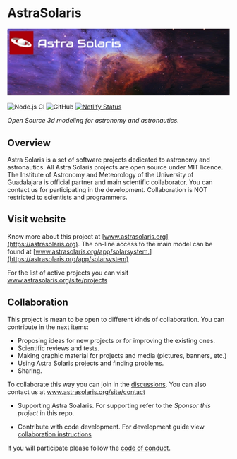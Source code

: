 # AstraSolaris

![banner](./img_as/bg-readme.jpg?raw=true)

![Node.js CI](https://github.com/SDEscobedo/AstraSolaris/workflows/Node.js%20CI/badge.svg)
![GitHub](https://img.shields.io/github/license/SDEscobedo/AstraSolaris)
[![Netlify Status](https://api.netlify.com/api/v1/badges/fb766ed0-27e1-4c4e-82bf-a0fd455113a6/deploy-status)](https://app.netlify.com/sites/astrasolaris/deploys)

_Open Source 3d modeling for astronomy and astronautics._

## Overview
Astra Solaris is a set of software projects dedicated to astronomy and astronautics. All Astra Solaris projects are open source under MIT licence. The Institute of Astronomy and Meteorology of the University of Guadalajara is official partner and main scientific collaborator. You can contact us for participating in the development. Collaboration is NOT restricted to scientists and programmers.

## Visit website

Know more about this project at [www.astrasolaris.org](https://astrasolaris.org). The on-line access to the main model can be found at [www.astrasolaris.org/app/solarsystem.](https://astrasolaris.org/app/solarsystem)

For the list of active projects you can visit www.astrasolaris.org/site/projects

## Collaboration
This project is mean to be open to different kinds of collaboration. You can contribute in the next items:

* Proposing ideas for new projects or for improving the existing ones.
* Scientific reviews and tests.
* Making graphic material for projects and media (pictures, banners, etc.)
* Using Astra Solaris projects and finding problems.
* Sharing.

To collaborate this way you can join in the [discussions](https://github.com/SDEscobedo/AstraSolaris/discussions). You can also contact us at www.astrasolaris.org/site/contact

* Supporting Astra Soalaris. For supporting refer to the _Sponsor this project_ in this repo.

* Contribute with code development. For development guide view [collaboration instructions](.github/CONTRIBUTING.md)

If you will participate please follow the [code of conduct](.github/CODE_OF_CONDUCT.md).







